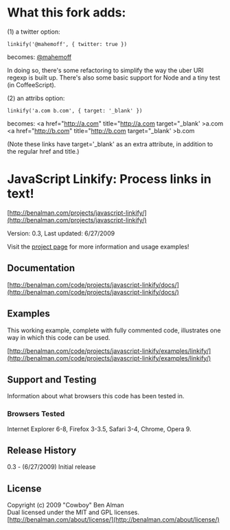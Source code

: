 # What this fork adds:

(1) a twitter option:

    linkify('@mahemoff', { twitter: true })
becomes:
    <a href="http://twitter.com/mahemoff" title="http://twitter.com/mahemoff">@mahemoff</a>

In doing so, there's some refactoring to simplify the way the uber URI regexp is built up.
There's also some basic support for Node and a tiny test (in CoffeeScript).

(2) an attribs option: 

    linkify('a.com b.com', { target: '_blank' })
becomes:
    <a href="http://a.com" title="http://a.com target="_blank' >a.com</a> <a href="http://b.com" title="http://b.com target="_blank' >b.com</a>

(Note these links have target='_blank' as an extra attribute, in addition to the regular href and title.)

# JavaScript Linkify: Process links in text! #
[http://benalman.com/projects/javascript-linkify/](http://benalman.com/projects/javascript-linkify/)

Version: 0.3, Last updated: 6/27/2009

Visit the [project page](http://benalman.com/projects/javascript-linkify/) for more information and usage examples!


## Documentation ##
[http://benalman.com/code/projects/javascript-linkify/docs/](http://benalman.com/code/projects/javascript-linkify/docs/)


## Examples ##
This working example, complete with fully commented code, illustrates one way
in which this code can be used.

[http://benalman.com/code/projects/javascript-linkify/examples/linkify/](http://benalman.com/code/projects/javascript-linkify/examples/linkify/)  

## Support and Testing ##
Information about what browsers this code has been tested in.

### Browsers Tested ###
Internet Explorer 6-8, Firefox 3-3.5, Safari 3-4, Chrome, Opera 9.


## Release History ##

0.3 - (6/27/2009) Initial release


## License ##
Copyright (c) 2009 "Cowboy" Ben Alman  
Dual licensed under the MIT and GPL licenses.  
[http://benalman.com/about/license/](http://benalman.com/about/license/)
